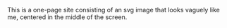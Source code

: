 This is a one-page site consisting of an svg image that looks vaguely like me, centered in the middle of the screen.
